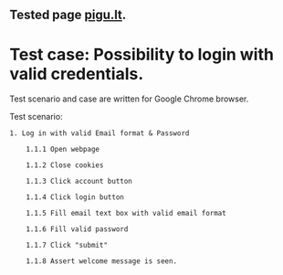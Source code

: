 ## Tested page [pigu.lt](https://pigu.lt/lt/).
# Test case: Possibility to login with valid credentials.

Test scenario and case are written for Google Chrome browser.

Test scenario:

    1. Log in with valid Email format & Password
    
        1.1.1 Open webpage
        
        1.1.2 Close cookies
        
        1.1.3 Click account button  
        
        1.1.4 Click login button
        
        1.1.5 Fill email text box with valid email format
        
        1.1.6 Fill valid password
        
        1.1.7 Click "submit"
        
        1.1.8 Assert welcome message is seen.
